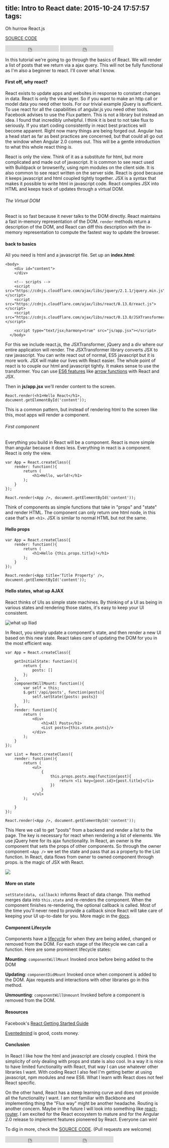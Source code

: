 title: Intro to React
date: 2015-10-24 17:57:57
tags:
---

Oh hurrow React.js
<!-- more -->

[SOURCE CODE](https://github.com/jasonshark/intro-to-react)

<iframe src="https://ghbtns.com/github-btn.html?user=jasonshark&repo=intro-to-react&type=fork&count=true" frameborder="0" scrolling="0" width="170px" height="20px"></iframe>

<iframe src="https://ghbtns.com/github-btn.html?user=jasonshark&repo=intro-to-react&type=star&count=true" frameborder="0" scrolling="0" width="170px" height="20px"></iframe>

In this tutorial we're going to go through the basics of React. We will render a list of posts that we return via a ajax query. This will not be fully functional as I'm also a beginner to react. I'll cover what I know.

#### First off, why react?
React exists to update apps and websites in response  to constant changes in data. React is only the view layer. So if you want to make an http call or model data you need other tools. For our trivial example jQuery is sufficient. To use react for all the capabilities of angular.js you need other tools. Facebook advises to use the Flux pattern. This is not a library but instead an idea. I found that incredibly unhelpful. I think it is best to not take flux to seriously. If you start coding consistently in react best practices will become apparent. Right now many things are being forged out. Angular has a head start as far as best practices are concerned, but that could all go out the window when Angular 2.0 comes out. This will be a gentle introduction to what this whole react thing *is*.

React is only the view. Think of it as a substitute for html, but more complicated and made out of javascript. It is common to see react used with Buildpack or browserify, using npm modules on the client side. It is also common to see react written on the server side. React is good because it keeps javascript and html coupled tightly together. JSX is a syntax that makes it possible to write html in javascript code. React compiles JSX into HTML and keeps track of updates through a virtual DOM.

###### The Virtual DOM
React is so fast because it never talks to the DOM directly. React maintains a fast in-memory representation of the DOM. `render` methods return a description of the DOM, and React can diff this description with the in-memory representation to compute the fastest way to update the browser.

#### back to basics
All you need is html and a javascript file. Set up an **index.html**:

```
<body>
    <div id="content">
    </div>

    <!-- scripts -->
    <script src="https://cdnjs.cloudflare.com/ajax/libs/jquery/2.1.1/jquery.min.js"></script>
    <script src="https://cdnjs.cloudflare.com/ajax/libs/react/0.13.0/react.js"></script>
    <script src="https://cdnjs.cloudflare.com/ajax/libs/react/0.13.0/JSXTransformer.js"></script>
    
    <script type="text/jsx;harmony=true" src="js/app.jsx"></script>
  </body>
```

For this we include react.js, the JSXTransformer, jQuery and a div where our entire application will render. The JSXTransformer library converts JSX to raw javascript. You can write react out of normal, ES5 javascript but it is more work. JSX will make our lives with React easier. The whole point of react is to couple our html and javascript tightly. It makes sense to use the transformer. You can use [ES6 features](http://es6katas.org/?utm_source=javascriptweekly&utm_medium=email) like [arrow functions](http://connorleech.ghost.io/es6-features/) with React and JSX. 

Then in **js/app.jsx** we'll render content to the screen.
```
React.render(<h1>Hello React</h1>, document.getElementById('content'));
```
This is a common pattern, but instead of rendering html to the screen like this, most apps will render a component.


###### First component
Everything you build in React will be a component. React is more simple than angular because it does less. Everything in react is a component. React is only the view.

```
var App = React.createClass({
    render: function(){
        return (
            <h1>Hello, world!</h1>
        );
    }
});

React.render(<App />, document.getElementById('content'));
```

Think of components as simple functions that take in "props" and "state" and render HTML. The component can only return one html node, in this case that's an `<h1>`. JSX is similar to normal HTML but not the same.


#### Hello props

```
var App = React.createClass({
    render: function(){
        return (
            <h1>Hello {this.props.title}!</h1>
        );
    }
});

React.render(<App title='Title Property' />, document.getElementById('content'));
```

#### Hello states, what up AJAX

React thinks of UIs as simple state machines. By thinking of a UI as being in various states and rendering those states, it's easy to keep your UI consistent.

![what up Iliad](http://static.comicvine.com/uploads/original/12/127594/4621261-6047962655-u-mEl.gif)

In React, you simply update a component's state, and then render a new UI based on this new state. React takes care of updating the DOM for you in the most efficient way.

```
var App = React.createClass({

	getInitialState: function(){
		return {
			posts: []
		};
	},
	componentWillMount: function(){
		var self = this;
		$.get('/api/posts', function(posts){
			self.setState({posts: posts})
		});
	},
	render: function(){
		return (
			<div>
				<h1>All Posts</h1>
				<List posts={this.state.posts}/>
			</div>
		);
	}
});

var List = React.createClass({
	render: function(){
		return (
			<ul>
				{
					this.props.posts.map(function(post){
						return <li key={post.id}>{post.title}</li>
					})
				}
			</ul>
		);

	}
});

React.render(<App />, document.getElementById('content'));
```

This Here we call to get "posts" from a backend and render a list to the page. The key is necessary for react when rendering a list of elements. We use jQuery here for its ajax functionality. In React, an owner is the component that sets the props of other components. So through the owner component `<App />` we set the state and pass that as a property to the List function. In React, data flows from owner to owned component through props. is the magic of JSX with React.

![](http://media.giphy.com/media/eaJyDondNeLHq/giphy.gif)

#### More on state
`setState(data, callback)` informs React of data change. This method merges data into `this.state` and re-renders the component. When the component finishes re-rendering, the optional callback is called. Most of the time you'll never need to provide a callback since React will take care of keeping your UI up-to-date for you. More magic in the [docs](https://facebook.github.io/react/docs/interactivity-and-dynamic-uis.html).

#### Component Lifecycle
Components have a [lifecycle](https://facebook.github.io/react/docs/component-specs.html) for when they are being added, changed or removed from the DOM. For each stage of the lifecycle we can call a function. Here are some prominent lifecycle states:

**Mounting**: `componentWillMount` Invoked once before being added to the DOM

**Updating**: `componentDidMount` Invoked once when component is added to the DOM. Ajax requests and interactions with other libraries go in this method.

**Unmounting**: `componentWillUnmount` Invoked before a component is removed from the DOM.

#### Resources

Facebook's [React Getting Started Guide](https://facebook.github.io/react/docs/why-react.html)

[Eventedmind](https://www.eventedmind.com/) is good, costs money.

#### Conclusion

In React I like how the html and javascript are closely coupled. I think the simplicity of only dealing with props and state is also cool. In a way it is nice to have limited functionality with React, that way I can use whatever other libraries I want. With coding React I also feel I'm getting better at using javascript, npm modules and new ES6. What I learn with React does not feel React specific.

On the other hand, React has a steep learning curve and does not provide all the functionality I want. I am not familiar with Backbone and implementing thing the "Flux way" might be another headache. Routing is another concern. Maybe in the future I will look into something like [react-router](https://github.com/rackt/react-router). I am excited for the React ecosystem to mature and for the Angular 2.0 release to implement features pioneered by React. Everyone can win!

To dig in more, check the [SOURCE CODE](https://github.com/jasonshark/intro-to-react). (Pull requests are welcome)

<iframe src="https://ghbtns.com/github-btn.html?user=jasonshark&repo=intro-to-react&type=fork&count=true" frameborder="0" scrolling="0" width="170px" height="20px"></iframe>

<iframe src="https://ghbtns.com/github-btn.html?user=jasonshark&repo=intro-to-react&type=star&count=true" frameborder="0" scrolling="0" width="170px" height="20px"></iframe>